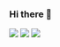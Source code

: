 ### Hi there 👋

<div>  
  <img src="https://github-readme-stats.vercel.app/api?username=marcio-morais&show_icons=true&theme=dark"/>  
  <img src="https://github-readme-stats.vercel.app/api/pin/?username=marcio-morais&repo=github-readme-stats"/>  
  <img src="https://github-readme-stats.vercel.app/api/top-langs/?username=marcio-morais&layout=compact"/>
</div>

<!--
**marcio-morais/marcio-morais** is a ✨ _special_ ✨ repository because its `README.md` (this file) appears on your GitHub profile.

Here are some ideas to get you started:

- 🔭 I’m currently working on ...
- 🌱 I’m currently learning ...
- 👯 I’m looking to collaborate on ...
- 🤔 I’m looking for help with ...
- 💬 Ask me about ...
- 📫 How to reach me: ...
- 😄 Pronouns: ...
- ⚡ Fun fact: ...
-->
